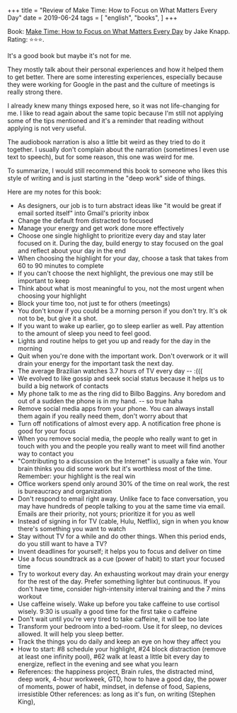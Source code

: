 +++
title = "Review of Make Time: How to Focus on What Matters Every Day"
date = 2019-06-24
tags = [
    "english",
    "books",
]
+++

Book: [Make Time: How to Focus on What Matters Every Day](https://www.goodreads.com/book/show/37880811) by Jake Knapp. Rating: ⭐️⭐️⭐️.

It's a good book but maybe it's not for me.

They mostly talk about their personal experiences and how it helped them to get better. There are some interesting experiences, especially because they were working for Google in the past and the culture of meetings is really strong there.

I already knew many things exposed here, so it was not life-changing for me. I like to read again about the same topic because I'm still not applying some of the tips mentioned and it's a reminder that reading without applying is not very useful.

The audiobook narration is also a little bit weird as they tried to do it together. I usually don't complain about the narration (sometimes I even use text to speech), but for some reason, this one was weird for me.

To summarize, I would still recommend this book to someone who likes this style of writing and is just starting in the "deep work" side of things.

Here are my notes for this book:

* As designers, our job is to turn abstract ideas like "it would be great if email sorted itself" into Gmail's priority inbox
* Change the default from distracted to focused
* Manage your energy and get work done more effectively
* Choose one single highlight to prioritize every day and stay later focused on it. During the day, build energy to stay focused on the goal and reflect about your day in the end
* When choosing the highlight for your day, choose a task that takes from 60 to 90 minutes to complete
* If you can't choose the next highlight, the previous one may still be important to keep
* Think about what is most meaningful to you, not the most urgent when choosing your highlight
* Block your time too, not just te for others (meetings)
* You don't know if you could be a morning person if you don't try. It's ok not to be, but give it a shot.
* If you want to wake up earlier, go to sleep earlier as well. Pay attention to the amount of sleep you need to feel good.
* Lights and routine helps to get you up and ready for the day in the morning
* Quit when you're done with the important work. Don't overwork or it will drain your energy for the important task the next day.
* The average Brazilian watches 3.7 hours of TV every day -- :(((
* We evolved to like gossip and seek social status because it helps us to build a big network of contacts
* My phone talk to me as the ring did to Bilbo Baggins. Any boredom and out of a sudden the phone is in my hand. -- so true haha
* Remove social media apps from your phone. You can always install them again if you really need them, don't worry about that
* Turn off notifications of almost every app. A notification free phone is good for your focus
* When you remove social media, the people who really want to get in touch with you and the people you really want to meet will find another way to contact you
* "Contributing to a discussion on the Internet" is usually a fake win. Your brain thinks you did some work but it's worthless most of the time. Remember: your highlight is the real win
* Office workers spend only around 30% of the time on real work, the rest is bureaucracy and organization
* Don't respond to email right away. Unlike face to face conversation, you may have hundreds of people talking to you at the same time via email. Emails are their priority, not yours; prioritize it for you as well
* Instead of signing in for TV (cable, Hulu, Netflix), sign in when you know there's something you want to watch
* Stay without TV for a while and do other things. When this period ends, do you still want to have a TV?
* Invent deadlines for yourself; it helps you to focus and deliver on time
* Use a focus soundtrack as a cue (power of habit) to start your focused time
* Try to workout every day. An exhausting workout may drain your energy for the rest of the day. Prefer something lighter but continuous. If you don't have time, consider high-intensity interval training and the 7 mins workout
* Use caffeine wisely. Wake up before you take caffeine to use cortisol wisely. 9:30 is usually a good time for the first take o caffeine
* Don't wait until you're very tired to take caffeine, it will be too late
* Transform your bedroom into a bed-room. Use it for sleep, no devices allowed. It will help you sleep better.
* Track the things you do daily and keep an eye on how they affect you
* How to start: #8 schedule your highlight, #24 block distraction (remove at least one infinity pool), #62 walk at least a little bit every day to energize, reflect in the evening and see what you learn
* References: the happiness project, Brain rules, the distracted mind, deep work, 4-hour workweek, GTD, how to have a good day, the power of moments, power of habit, mindset, in defense of food, Sapiens, irresistible
Other references: as long as it's fun, on writing (Stephen King),
